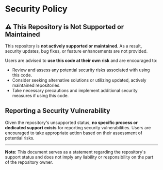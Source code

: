 # Security Policy

## ⚠️ This Repository is Not Supported or Maintained

This repository is **not actively supported or maintained**. As a result, security updates, bug fixes, or feature enhancements are not provided.

Users are advised to **use this code at their own risk** and are encouraged to:

- Review and assess any potential security risks associated with using this code.
- Consider seeking alternative solutions or utilizing updated, actively maintained repositories.
- Take necessary precautions and implement additional security measures if using this code.

## Reporting a Security Vulnerability

Given the repository's unsupported status, **no specific process or dedicated support exists** for reporting security vulnerabilities. Users are encouraged to take appropriate action based on their assessment of potential risks.

---
**Note:** This document serves as a statement regarding the repository's support status and does not imply any liability or responsibility on the part of the repository owner.
